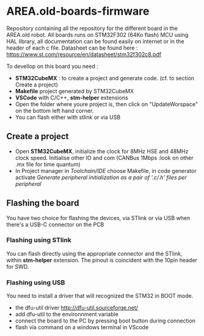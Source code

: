 # AREA.old-boards-firmware


Repository containing all the repository for the different board in the AREA.old robot. All boards runs on STM32F302 (64Ko flash) MCU using HAL library, all documentation can be found easily on internet or in the header of each c file. Datasheet can be found here : https://www.st.com/resource/en/datasheet/stm32f302c8.pdf

To devellop on this board you need :
* **STM32CubeMX** : to create a project and generate code. (cf. to section Create a project)
* **Makefile** project generated by STM32CubeMX
* **VSCode** with C/C++, **stm-helper** extensions
* Open the folder where youre project is, then click on "UpdateWorspace" on the bottom left hand corner.
* You can flash either with stlink or via USB 

## Create a project
* Open **STM32CubeMX**, initialize the clock for 8MHz HSE and 48MHz clock speed. Initialise other IO and com (CANBus 1Mbps :look on other .mx file for time quantum)
* In Project manager in *Toolchain/IDE* choose Makefile, in code generator activate *Generate peripheral initialization as a pair of '.c/.h' files per peripheral*

## Flashing the board
You have two choice for flashing the devices, via STlink or via USB when there's a USB-C connector on the PCB
### Flashing using STlink
You can flash directly using the appropriate connector and the STlink, within **stm-helper** extension. The pinout is coincident with the 10pin header for SWD.

### Flashing using USB
You need to install a driver that will recognized the STM32 in BOOT mode.
* the dfu-util driver http://dfu-util.sourceforge.net/
* add dfu-util to the environnment variable
* connect the board to the PC by pressing boot button during connection
* flash via command on a windows terminal in VScode 

